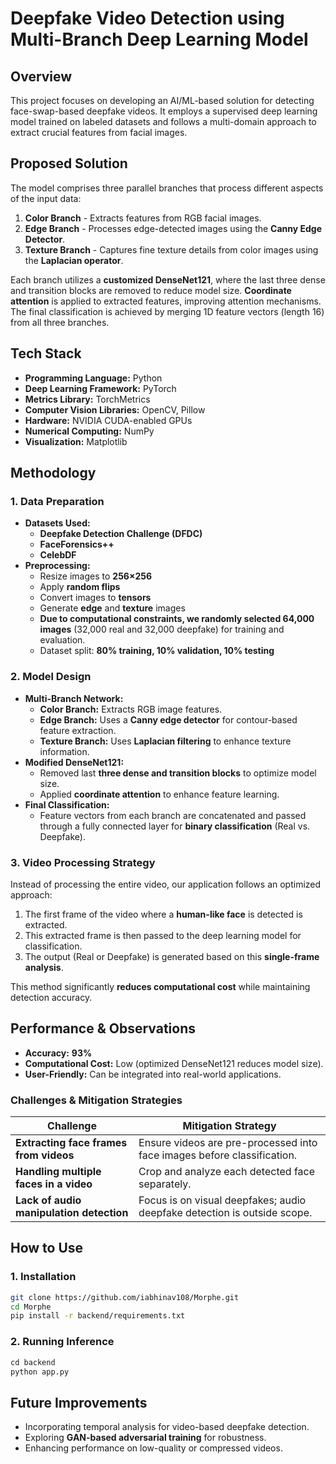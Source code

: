 # **Deepfake Video Detection using Multi-Branch Deep Learning Model**

## **Overview**  
This project focuses on developing an AI/ML-based solution for detecting face-swap-based deepfake videos. It employs a supervised deep learning model trained on labeled datasets and follows a multi-domain approach to extract crucial features from facial images.  

## **Proposed Solution**  
The model comprises three parallel branches that process different aspects of the input data:

1. **Color Branch** - Extracts features from RGB facial images.  
2. **Edge Branch** - Processes edge-detected images using the **Canny Edge Detector**.  
3. **Texture Branch** - Captures fine texture details from color images using the **Laplacian operator**.  

Each branch utilizes a **customized DenseNet121**, where the last three dense and transition blocks are removed to reduce model size. **Coordinate attention** is applied to extracted features, improving attention mechanisms. The final classification is achieved by merging 1D feature vectors (length 16) from all three branches.  

## **Tech Stack**  
- **Programming Language:** Python  
- **Deep Learning Framework:** PyTorch  
- **Metrics Library:** TorchMetrics  
- **Computer Vision Libraries:** OpenCV, Pillow  
- **Hardware:** NVIDIA CUDA-enabled GPUs  
- **Numerical Computing:** NumPy  
- **Visualization:** Matplotlib  

## **Methodology**  

### **1. Data Preparation**  
- **Datasets Used:**  
  - **Deepfake Detection Challenge (DFDC)**  
  - **FaceForensics++**  
  - **CelebDF**  
- **Preprocessing:**  
  - Resize images to **256×256**  
  - Apply **random flips**  
  - Convert images to **tensors**  
  - Generate **edge** and **texture** images  
  - **Due to computational constraints, we randomly selected 64,000 images** (32,000 real and 32,000 deepfake) for training and evaluation.  
  - Dataset split: **80% training, 10% validation, 10% testing**  

### **2. Model Design**  
- **Multi-Branch Network:**  
  - **Color Branch:** Extracts RGB image features.  
  - **Edge Branch:** Uses a **Canny edge detector** for contour-based feature extraction.  
  - **Texture Branch:** Uses **Laplacian filtering** to enhance texture information.  
- **Modified DenseNet121:**  
  - Removed last **three dense and transition blocks** to optimize model size.  
  - Applied **coordinate attention** to enhance feature learning.  
- **Final Classification:**  
  - Feature vectors from each branch are concatenated and passed through a fully connected layer for **binary classification** (Real vs. Deepfake).  

### **3. Video Processing Strategy**  
Instead of processing the entire video, our application follows an optimized approach:
1. The first frame of the video where a **human-like face** is detected is extracted.
2. This extracted frame is then passed to the deep learning model for classification.
3. The output (Real or Deepfake) is generated based on this **single-frame analysis**.  

This method significantly **reduces computational cost** while maintaining detection accuracy.  

## **Performance & Observations**  
- **Accuracy:** **93%**  
- **Computational Cost:** Low (optimized DenseNet121 reduces model size).  
- **User-Friendly:** Can be integrated into real-world applications.  

### **Challenges & Mitigation Strategies**  
| **Challenge** | **Mitigation Strategy** |  
|--------------|------------------------|  
| **Extracting face frames from videos** | Ensure videos are pre-processed into face images before classification. |  
| **Handling multiple faces in a video** | Crop and analyze each detected face separately. |  
| **Lack of audio manipulation detection** | Focus is on visual deepfakes; audio deepfake detection is outside scope. |  

## **How to Use**  
### **1. Installation**  
```bash
git clone https://github.com/iabhinav108/Morphe.git
cd Morphe
pip install -r backend/requirements.txt
```

### **2. Running Inference**  
```python
cd backend
python app.py
```


## **Future Improvements**  
- Incorporating temporal analysis for video-based deepfake detection.  
- Exploring **GAN-based adversarial training** for robustness.  
- Enhancing performance on low-quality or compressed videos.  
  


